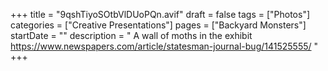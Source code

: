 +++
title = "9qshTiyoSOtbVlDUoPQn.avif"
draft = false
tags = ["Photos"]
categories = ["Creative Presentations"]
pages = ["Backyard Monsters"]
startDate = ""
description = " A wall of moths in the exhibit https://www.newspapers.com/article/statesman-journal-bug/141525555/ "
+++
